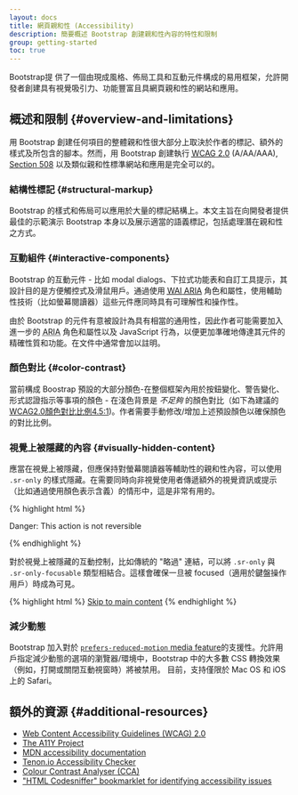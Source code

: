 ```yaml
---
layout: docs
title: 網頁親和性 (Accessibility)
description: 簡要概述 Bootstrap 創建親和性內容的特性和限制
group: getting-started
toc: true
---
```


Bootstrap提 供了一個由現成風格、佈局工具和互動元件構成的易用框架，允許開發者創建具有視覺吸引力、功能豐富且具網頁親和性的網站和應用。

## 概述和限制 {#overview-and-limitations}

用 Bootstrap 創建任何項目的整體親和性很大部分上取決於作者的標記、額外的樣式及所包含的腳本。然而，用 Bootstrap 創建執行 [<abbr title="Web Content Accessibility Guidelines">WCAG</abbr> 2.0](https://www.w3.org/TR/WCAG20/) (A/AA/AAA), [Section 508](https://www.section508.gov/) 以及類似親和性標準網站和應用是完全可以的。


### 結構性標記 {#structural-markup}

Bootstrap 的樣式和佈局可以應用於大量的標記結構上。本文主旨在向開發者提供最佳的示範演示 Bootstrap 本身以及展示適當的語義標記，包括處理潛在親和性之方式。

### 互動組件 {#interactive-components}

Bootstrap 的互動元件 - 比如 modal dialogs、下拉式功能表和自訂工具提示，其設計目的是方便觸控式及滑鼠用戶。通過使用 [<abbr title="Web Accessibility Initiative">WAI</abbr> <abbr title="Accessible Rich Internet Applications">ARIA</abbr>](https://www.w3.org/WAI/intro/aria) 角色和屬性，使用輔助性技術（比如螢幕閱讀器）這些元件應同時具有可理解性和操作性。

由於 Bootstrap 的元件有意被設計為具有相當的通用性，因此作者可能需要加入進一步的 <abbr title="Accessible Rich Internet Applications">ARIA</abbr> 角色和屬性以及 JavaScript 行為，以便更加準確地傳達其元件的精確性質和功能。在文件中通常會加以註明。

### 顏色對比 {#color-contrast}

當前構成 Boostrap 預設的大部分顏色-在整個框架內用於按鈕變化、警告變化、形式認證指示等事項的顏色 - 在淺色背景是 *不足夠* 的顏色對比（如下為建議的 [WCAG2.0顏色對比比例4.5:1](https://www.w3.org/TR/UNDERSTANDING-WCAG20/visual-audio-contrast-contrast.html))。作者需要手動修改/增加上述預設顏色以確保顏色的對比比例。

### 視覺上被隱藏的內容 {#visually-hidden-content}

應當在視覺上被隱藏，但應保持對螢幕閱讀器等輔助性的親和性內容，可以使用 `.sr-only` 的樣式隱藏。在需要同時向非視覺使用者傳遞額外的視覺資訊或提示（比如通過使用顏色表示含義）的情形中，這是非常有用的。

{% highlight html %}
<p class="text-danger">
  <span class="sr-only">Danger: </span>
  This action is not reversible
</p>
{% endhighlight %}

對於視覺上被隱藏的互動控制，比如傳統的 "略過" 連結，可以將 `.sr-only` 與 `.sr-only-focusable` 類型相結合。這樣會確保一旦被 focused（適用於鍵盤操作用戶）時成為可見。

{% highlight html %}
<a class="sr-only sr-only-focusable" href="#content">Skip to main content</a>
{% endhighlight %}

### 減少動態

Bootstrap 加入對於 [`prefers-reduced-motion` media feature](https://drafts.csswg.org/mediaqueries-5/#prefers-reduced-motion)的支援性。允許用戶指定減少動態的選項的瀏覽器/環境中，Bootstrap 中的大多數 CSS 轉換效果（例如，打開或關閉互動視窗時）將被禁用。 目前，支持僅限於 Mac OS 和 iOS 上的 Safari。

## 額外的資源 {#additional-resources}

- [Web Content Accessibility Guidelines (WCAG) 2.0](https://www.w3.org/TR/WCAG20/)
- [The A11Y Project](https://a11yproject.com/)
- [MDN accessibility documentation](https://developer.mozilla.org/en-US/docs/Web/Accessibility)
- [Tenon.io Accessibility Checker](https://tenon.io/)
- [Colour Contrast Analyser (CCA)](https://developer.paciellogroup.com/resources/contrastanalyser/)
- ["HTML Codesniffer" bookmarklet for identifying accessibility issues](https://github.com/squizlabs/HTML_CodeSniffer)
